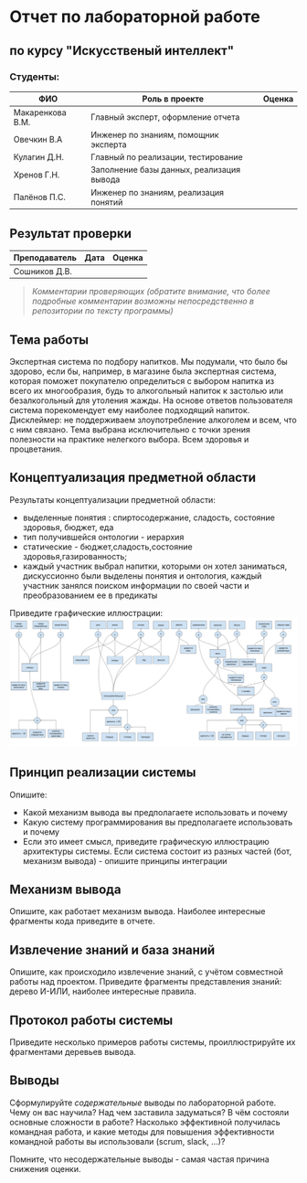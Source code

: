 # Отчет по лабораторной работе
## по курсу "Искусственый интеллект"

### Студенты: 

| ФИО       | Роль в проекте                     | Оценка       |
|-----------|------------------------------------|--------------|
| Макаренкова В.М. | Главный эксперт, оформление отчета |          |
| Овечкин В.А | Инженер по знаниям, помощник эксперта |       |
| Кулагин Д.Н.| Главный по реализации, тестирование |      |
| Хренов Г.Н.  | Заполнение базы данных, реализация вывода |          |
| Палёнов П.С.       | Инженер по знаниям, реализация понятий |         |

## Результат проверки

| Преподаватель     | Дата         |  Оценка       |
|-------------------|--------------|---------------|
| Сошников Д.В. |              |               |

> *Комментарии проверяющих (обратите внимание, что более подробные комментарии возможны непосредственно в репозитории по тексту программы)*

## Тема работы

Экспертная система по подбору напитков. Мы подумали, что было бы здорово, если бы, например, в магазине была экспертная система, которая поможет покупателю определиться с выбором напитка из всего их многообразия, будь то алкогольный напиток к застолью или безалкогольный для утоления жажды. На основе ответов пользователя система порекомендует ему наиболее подходящий напиток. Дисклеймер: не поддерживаем злоупотребление алкоголем и всем, что с ним связано. Тема выбрана исключительно с точки зрения полезности на практике нелегкого выбора. Всем здоровья и процветания.

## Концептуализация предметной области

Результаты концептуализации предметной области:
 - выделенные понятия : спиртосодержание, сладость, состояние здоровья, бюджет, еда
 - тип получившейся онтологии - иерархия
 - статические - бюджет,сладость,состояние здоровья,газированность; 
 - каждый участник выбрал напитки, которыми он хотел заниматься, дискуссионно были выделены понятия и онтология, каждый участник занялся поиском информации по своей части и преобразованием ее в предикаты

Приведите графические иллюстрации:
![Концептуализация](img/Схема.png)

## Принцип реализации системы

Опишите:
 - Какой механизм вывода вы предполагаете использовать и почему
 - Какую систему программирования вы предполагаете использовать и почему
 - Если это имеет смысл, приведите графическую иллюстрацию архитектуры системы. Если система состоит из разных частей (бот, механизм вывода) - опишите принципы интеграции

## Механизм вывода

Опишите, как работает механизм вывода. Наиболее интересные фрагменты кода приведите в отчете.

## Извлечение знаний и база знаний

Опишите, как происходило извлечение знаний, с учётом совместной работы над проектом. Приведите фрагменты представления знаний: дерево И-ИЛИ, наиболее интересные правила. 

## Протокол работы системы

Приведите несколько примеров работы системы, проиллюстрируйте их фрагментами деревьев вывода.

## Выводы

Сформулируйте *содержательные* выводы по лабораторной работе. Чему он вас научила? 
Над чем заставила задуматься? В чём состояли основные сложности в работе? Насколько эффективной получилась командная работа, и какие методы для повышения эффективности командной работы вы использовали (scrum, slack, ...)?

Помните, что несодержательные выводы -
самая частая причина снижения оценки.
